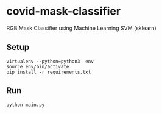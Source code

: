 # covid-mask-classifier
RGB Mask Classifier using Machine Learning SVM (sklearn)

## Setup
```
virtualenv --python=python3  env
source env/bin/activate
pip install -r requirements.txt
```

## Run
```
python main.py 
```
